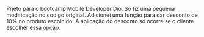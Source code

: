 Prjeto para o bootcamp Mobile Developer Dio.
Só fiz uma pequena modificação no codigo original.
Adicionei uma função para dar desconto de 10% no produto escolhido.
A aplicação do desconto só ocorre se o cliente escolher essa opção.